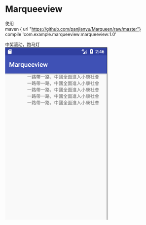 # Marqueeview
使用<br>
maven { url "https://github.com/panjianyu/Marqueen/raw/master"}<br>
compile 'com.example.marqueeview:marqueeview:1.0'

中奖滚动，跑马灯<br>
![Alt text](https://github.com/skyline1314/Marqueeview/blob/master/GIF.gif)
